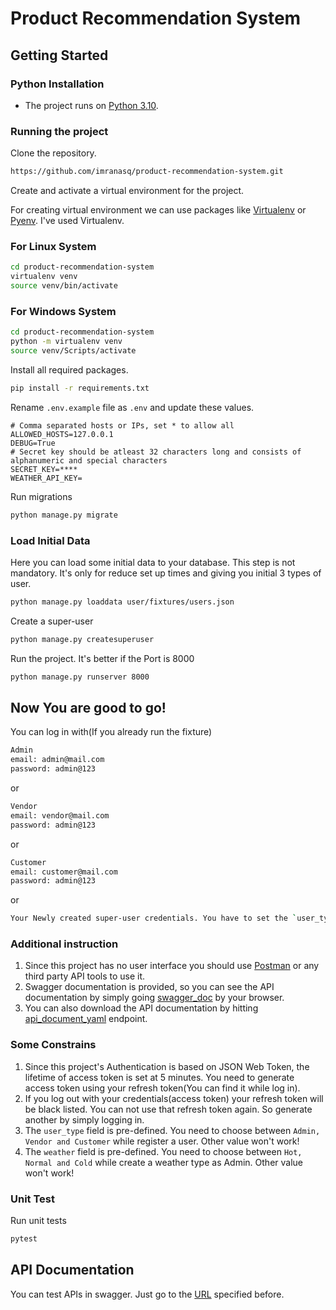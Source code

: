 # Product Recommendation System
## Getting Started
### Python Installation
* The project runs on [Python 3.10](https://www.python.org/downloads/).

### Running the project
Clone the repository.

```sh
https://github.com/imranasq/product-recommendation-system.git
```
Create and activate a virtual environment for the project.

For creating virtual environment we can use packages like [Virtualenv](https://pypi.org/project/virtualenv/) or [Pyenv](https://github.com/pyenv/pyenv). I've used Virtualenv.
### For Linux System
```sh
cd product-recommendation-system
virtualenv venv
source venv/bin/activate
```

### For Windows System
```sh
cd product-recommendation-system
python -m virtualenv venv
source venv/Scripts/activate
```
Install all required packages.

```sh
pip install -r requirements.txt
```

Rename `.env.example` file as `.env` and update these values.
```env
# Comma separated hosts or IPs, set * to allow all
ALLOWED_HOSTS=127.0.0.1
DEBUG=True
# Secret key should be atleast 32 characters long and consists of alphanumeric and special characters
SECRET_KEY=****
WEATHER_API_KEY=
```

Run migrations
```sh
python manage.py migrate
```

### Load Initial Data
Here you can load some initial data to your database. This step is not mandatory. It's only for reduce set up times and giving you initial 3 types of user.
```sh
python manage.py loaddata user/fixtures/users.json
```
Create a super-user
```sh
python manage.py createsuperuser
```
Run the project. It's better if the Port is 8000
```sh
python manage.py runserver 8000
```
## Now You are good to go!
You can log in with(If you already run the fixture)
```sh
Admin 
email: admin@mail.com
password: admin@123
```
or
```sh
Vendor
email: vendor@mail.com
password: admin@123
```
or
```sh
Customer
email: customer@mail.com
password: admin@123
```
or
```sh
Your Newly created super-user credentials. You have to set the `user_type` as `Admin` from admin panel for further operation with super admin.
```
### Additional instruction
1. Since this project has no user interface you should use [Postman](https://www.postman.com/downloads/?utm_source=postman-home) or any third party API tools to use it.
2. Swagger documentation is provided, so you can see the API documentation by simply going [swagger_doc](http://127.0.0.1:8000/swagger/) by your browser. 
3. You can also download the API documentation by hitting [api_document_yaml](http://127.0.0.1:8000/schema/) endpoint.

### Some Constrains 
1. Since this project's Authentication is based on JSON Web Token, the lifetime of access token is set at 5 minutes. You need to generate access token using your refresh token(You can find it while log in).
2. If you log out with your credentials(access token) your refresh token will be black listed. You can not use that refresh token again. So generate another by simply logging in.
3. The `user_type` field is pre-defined. You need to choose between `Admin, Vendor and Customer` while register a user. Other value won't work!
4. The `weather` field is pre-defined. You need to choose between `Hot, Normal and Cold` while create a weather type as Admin. Other value won't work!

### Unit Test
Run unit tests
```sh
pytest
```

## API Documentation
You can test APIs in swagger. Just go to the [URL](http://127.0.0.1:8000/swagger/) specified before. 
